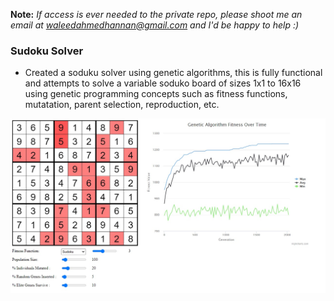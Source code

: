 **Note:** _If access is ever needed to the private repo, please shoot me an email at waleedahmedhannan@gmail.com and I'd be happy to help :)_

### Sudoku Solver

- Created a soduku solver using genetic algorithms, this is fully functional and attempts to solve a variable soduko board of sizes 1x1 to 16x16 using genetic programming concepts such as fitness functions, mutatation, parent selection, reproduction, etc. 

![Sudoku Solver](soduku_solver.jpg)
